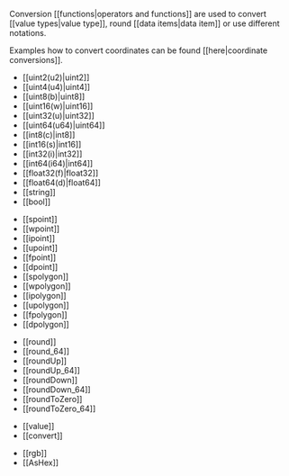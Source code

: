 Conversion [[functions|operators and functions]] are used to convert [[value types|value type]], round [[data items|data item]] or use different notations.

Examples how to convert coordinates can be found [[here|coordinate conversions]].

- [[uint2(u2)|uint2]]
- [[uint4(u4)|uint4]]
- [[uint8(b)|uint8]]
- [[uint16(w)|uint16]]
- [[uint32(u)|uint32]]
- [[uint64(u64)|uint64]]
- [[int8(c)|int8]]
- [[int16(s)|int16]]
- [[int32(i)|int32]]
- [[int64(i64)|int64]]
- [[float32(f)|float32]]
- [[float64(d)|float64]]
- [[string]]
- [[bool]]

<!-- -->

- [[spoint]]
- [[wpoint]]
- [[ipoint]]
- [[upoint]]
- [[fpoint]]
- [[dpoint]]
- [[spolygon]]
- [[wpolygon]]
- [[ipolygon]]
- [[upolygon]]
- [[fpolygon]]
- [[dpolygon]]

<!-- -->

-   [[round]]
-   [[round_64]]
-   [[roundUp]]
-   [[roundUp_64]]
-   [[roundDown]]
-   [[roundDown_64]]
-   [[roundToZero]]
-   [[roundToZero_64]]

<!-- -->

-   [[value]]
-   [[convert]]

<!-- -->

-   [[rgb]]
-   [[AsHex]]